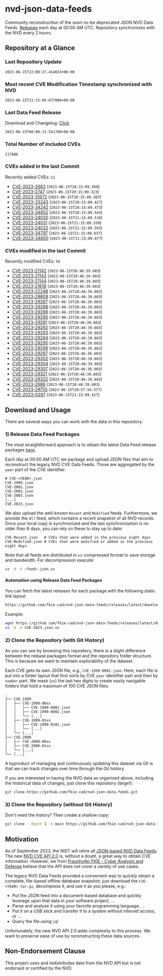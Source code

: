 # nvd-json-data-feeds

Community reconstruction of the soon-to-be deprecated JSON NVD Data Feeds. 
[Releases](https://github.com/fkie-cad/nvd-json-data-feeds/releases/latest) each day at 00:00 AM UTC.
Repository synchronizes with the NVD every 2 hours.

## Repository at a Glance

### Last Repository Update

```plain
2023-06-15T22:00:27.414653+00:00
```

### Most recent CVE Modification Timestamp synchronized with NVD

```plain
2023-06-15T21:15:09.677000+00:00
```

### Last Data Feed Release

Download and Changelog: [Click](https://github.com/fkie-cad/nvd-json-data-feeds/releases/latest)

```plain
2023-06-15T00:00:13.541780+00:00
```

### Total Number of included CVEs

```plain
217886
```

### CVEs added in the last Commit

Recently added CVEs: `11`

* [CVE-2023-2683](CVE-2023/CVE-2023-26xx/CVE-2023-2683.json) (`2023-06-15T20:15:09.260`)
* [CVE-2023-2747](CVE-2023/CVE-2023-27xx/CVE-2023-2747.json) (`2023-06-15T20:15:09.323`)
* [CVE-2023-31672](CVE-2023/CVE-2023-316xx/CVE-2023-31672.json) (`2023-06-15T20:15:09.387`)
* [CVE-2023-33243](CVE-2023/CVE-2023-332xx/CVE-2023-33243.json) (`2023-06-15T20:15:09.427`)
* [CVE-2023-34242](CVE-2023/CVE-2023-342xx/CVE-2023-34242.json) (`2023-06-15T20:15:09.473`)
* [CVE-2023-34852](CVE-2023/CVE-2023-348xx/CVE-2023-34852.json) (`2023-06-15T20:15:09.543`)
* [CVE-2023-24030](CVE-2023/CVE-2023-240xx/CVE-2023-24030.json) (`2023-06-15T21:15:09.510`)
* [CVE-2023-24031](CVE-2023/CVE-2023-240xx/CVE-2023-24031.json) (`2023-06-15T21:15:09.550`)
* [CVE-2023-24032](CVE-2023/CVE-2023-240xx/CVE-2023-24032.json) (`2023-06-15T21:15:09.593`)
* [CVE-2023-34797](CVE-2023/CVE-2023-347xx/CVE-2023-34797.json) (`2023-06-15T21:15:09.637`)
* [CVE-2023-34800](CVE-2023/CVE-2023-348xx/CVE-2023-34800.json) (`2023-06-15T21:15:09.677`)


### CVEs modified in the last Commit

Recently modified CVEs: `59`

* [CVE-2023-21142](CVE-2023/CVE-2023-211xx/CVE-2023-21142.json) (`2023-06-15T20:46:39.603`)
* [CVE-2023-21143](CVE-2023/CVE-2023-211xx/CVE-2023-21143.json) (`2023-06-15T20:46:39.603`)
* [CVE-2023-21144](CVE-2023/CVE-2023-211xx/CVE-2023-21144.json) (`2023-06-15T20:46:39.603`)
* [CVE-2023-21618](CVE-2023/CVE-2023-216xx/CVE-2023-21618.json) (`2023-06-15T20:46:39.603`)
* [CVE-2023-22248](CVE-2023/CVE-2023-222xx/CVE-2023-22248.json) (`2023-06-15T20:46:39.603`)
* [CVE-2023-28809](CVE-2023/CVE-2023-288xx/CVE-2023-28809.json) (`2023-06-15T20:46:39.603`)
* [CVE-2023-29287](CVE-2023/CVE-2023-292xx/CVE-2023-29287.json) (`2023-06-15T20:46:39.603`)
* [CVE-2023-29288](CVE-2023/CVE-2023-292xx/CVE-2023-29288.json) (`2023-06-15T20:46:39.603`)
* [CVE-2023-29289](CVE-2023/CVE-2023-292xx/CVE-2023-29289.json) (`2023-06-15T20:46:39.603`)
* [CVE-2023-29290](CVE-2023/CVE-2023-292xx/CVE-2023-29290.json) (`2023-06-15T20:46:39.603`)
* [CVE-2023-29291](CVE-2023/CVE-2023-292xx/CVE-2023-29291.json) (`2023-06-15T20:46:39.603`)
* [CVE-2023-29292](CVE-2023/CVE-2023-292xx/CVE-2023-29292.json) (`2023-06-15T20:46:39.603`)
* [CVE-2023-29293](CVE-2023/CVE-2023-292xx/CVE-2023-29293.json) (`2023-06-15T20:46:39.603`)
* [CVE-2023-29294](CVE-2023/CVE-2023-292xx/CVE-2023-29294.json) (`2023-06-15T20:46:39.603`)
* [CVE-2023-29295](CVE-2023/CVE-2023-292xx/CVE-2023-29295.json) (`2023-06-15T20:46:39.603`)
* [CVE-2023-29296](CVE-2023/CVE-2023-292xx/CVE-2023-29296.json) (`2023-06-15T20:46:39.603`)
* [CVE-2023-29297](CVE-2023/CVE-2023-292xx/CVE-2023-29297.json) (`2023-06-15T20:46:39.603`)
* [CVE-2023-29302](CVE-2023/CVE-2023-293xx/CVE-2023-29302.json) (`2023-06-15T20:46:39.603`)
* [CVE-2023-29304](CVE-2023/CVE-2023-293xx/CVE-2023-29304.json) (`2023-06-15T20:46:39.603`)
* [CVE-2023-29307](CVE-2023/CVE-2023-293xx/CVE-2023-29307.json) (`2023-06-15T20:46:39.603`)
* [CVE-2023-29321](CVE-2023/CVE-2023-293xx/CVE-2023-29321.json) (`2023-06-15T20:46:39.603`)
* [CVE-2023-29322](CVE-2023/CVE-2023-293xx/CVE-2023-29322.json) (`2023-06-15T20:46:39.603`)
* [CVE-2023-2686](CVE-2023/CVE-2023-26xx/CVE-2023-2686.json) (`2023-06-15T20:46:39.603`)
* [CVE-2023-29755](CVE-2023/CVE-2023-297xx/CVE-2023-29755.json) (`2023-06-15T20:57:54.577`)
* [CVE-2023-0297](CVE-2023/CVE-2023-02xx/CVE-2023-0297.json) (`2023-06-15T21:15:09.427`)


## Download and Usage

There are several ways you can work with the data in this repository:

### 1) Release Data Feed Packages

The most straightforward approach is to obtain the latest Data Feed release packages [here](https://github.com/fkie-cad/nvd-json-data-feeds/releases/latest).

Each day at 00:00 AM UTC we package and upload JSON files that aim to reconstruct the legacy NVD CVE Data Feeds.
Those are aggregated by the `year` part of the CVE identifier:

```
# CVE-<YEAR>.json
CVE-1999.json
CVE-2001.json
CVE-2002.json
CVE-2003.json
[...]
CVE-2023.json
```

We also upload the well-known `Recent` and `Modified` feeds.
Furthermore, we provide the `All` feed, which contains a recent snapshot of all NVD records.
Once your local copy is synchronized and the last synchronization is no older than 8 days, you can rely on these to stay up to date:

```plain
CVE-Recent.json   # CVEs that were added in the previous eight days
CVE-Modified.json # CVEs that were modified or added in the previous eight days
```

Note that all feeds are distributed in `xz`-compressed format to save storage and bandwidth.
For decompression execute:

```sh
xz -d -k <feed>.json.xz
```


#### Automation using Release Data Feed Packages

You can fetch the latest releases for each package with the following static link layout:

```sh
https://github.com/fkie-cad/nvd-json-data-feeds/releases/latest/download/CVE-<YEAR>.json.xz
```

Example:

```sh
wget https://github.com/fkie-cad/nvd-json-data-feeds/releases/latest/download/CVE-2023.json.xz
xz -d -k CVE-2023.json.xz
```

### 2) Clone the Repository (with Git History)

As you can see by browsing this repository, there is a slight difference between the release packages format and the repository folder structure.
This is because we want to maintain explorability of the dataset.

Each CVE gets its own JSON file, e.g., `CVE-1999-0001.json`.
Here, each file is put into a folder layout that first sorts by CVE `year` identifier part and then by `number` part.
We mask (`xx`) the last two digits to create easily navigable folders that hold a maximum of 100 CVE JSON files:

```plain
.
├── CVE-1999
│   ├── CVE-1999-00xx
│   │   ├── CVE-1999-0001.json
│   │   ├── CVE-1999-0002.json
│   │   └── [...]
│   ├── CVE-1999-01xx
│   │   ├── CVE-1999-0101.json
│   │   └── [...]
│   └── [...]
├── CVE-2000
│   ├── CVE-2000-00xx
│   ├── CVE-2000-01xx
│   └── [...]
└── [...]
```

A byproduct of managing and continuously updating this dataset via Git is that we can track changes over time through the Git history.

If you are interested in having the NVD data as organized above, including the historical data of changes, just clone this repository (large!):

```sh
git clone https://github.com/fkie-cad/nvd-json-data-feeds.git
```

### 3) Clone the Repository (without Git History)

Don't need the history? Then create a shallow copy:

```sh
git clone --depth 1 -b main https://github.com/fkie-cad/nvd-json-data-feeds.git
```

## Motivation

As of September 2023, the NIST will retire all [JSON-based NVD Data Feeds](https://nvd.nist.gov/vuln/data-feeds#divRetirementBanner-1).
The new [NVD CVE API 2.0](https://nvd.nist.gov/developers/vulnerabilities) is, without a doubt, a great way to obtain CVE information.
However, we from [Fraunhofer FKIE - Cyber Analysis and Defense](https://www.fkie.fraunhofer.de/en/departments/cad.html) believe that the API does not cover a variety of use cases.

The legacy NVD Data Feeds provided a convenient way to quickly obtain a complete, file-based offline database snapshot; just download the `CVE-<YEAR>.tar.gz`, decompress it, and use it as you please, e.g.:

* Put the JSON feed into a document-based database and quickly leverage upon that data in your software project, ...
* Parse and analyze it using your favorite programming language, ...
* Put it on a USB stick and transfer it to a system without internet access, or ...
* Query the file using `jq`!

Unfortunately, the new NVD API 2.0 adds complexity to this process.
We want to preserve ease of use by reconstructing these data sources.

## Non-Endorsement Clause

This project uses and redistributes data from the NVD API but is not endorsed or certified by the NVD.
